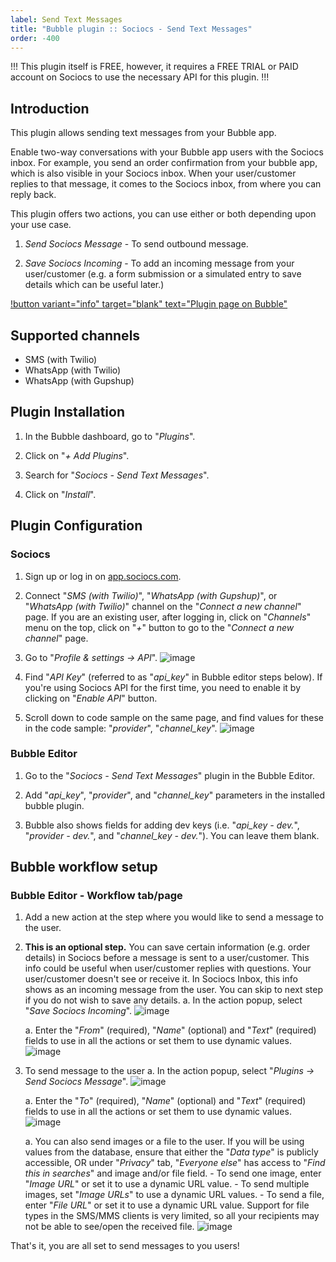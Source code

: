 ```yaml
---
label: Send Text Messages
title: "Bubble plugin :: Sociocs - Send Text Messages"
order: -400
---
```


!!!
This plugin itself is FREE, however, it requires a FREE TRIAL or PAID account on Sociocs to use the necessary API for this plugin.
!!!

## Introduction

This plugin allows sending text messages from your Bubble app.

Enable two-way conversations with your Bubble app users with the Sociocs inbox. For example, you send an order confirmation from your bubble app, which is also visible in your Sociocs inbox. When your user/customer replies to that message, it comes to the Sociocs inbox, from where you can reply back.

This plugin offers two actions, you can use either or both depending upon your use case.

1. *Send Sociocs Message* - To send outbound message.

1. *Save Sociocs Incoming* - To add an incoming message from your user/customer (e.g. a form submission or a simulated entry to save details which can be useful later.)

[!button variant="info" target="blank" text="Plugin page on Bubble"](https://bubble.io/plugin/sociocs---send-text-messages-1649178097706x937880861409017900)

## Supported channels

- SMS (with Twilio)
- WhatsApp (with Twilio)
- WhatsApp (with Gupshup)

## Plugin Installation

1. In the Bubble dashboard, go to "*Plugins*".

1. Click on "*+ Add Plugins*".

1. Search for "*Sociocs - Send Text Messages*".

1. Click on "*Install*".

## Plugin Configuration

### Sociocs

1. Sign up or log in on <a href="https://app.sociocs.com" target="_blank">app.sociocs.com</a>.

1. Connect "*SMS (with Twilio)*", "*WhatsApp (with Gupshup)*", or "*WhatsApp (with Twilio)*" channel on the "*Connect a new channel*" page. If you are an existing user, after logging in, click on "*Channels*" menu on the top, click on "*+*" button to go to the "*Connect a new channel*" page.

1. Go to "*Profile & settings -> API*".
    ![image](https://user-images.githubusercontent.com/12301512/163997321-90b286f5-e1aa-4df8-bc18-e453b20d26e8.png)

1. Find "*API Key*" (referred to as "*api_key*" in Bubble editor steps below). If you're using Sociocs API for the first time, you need to enable it by clicking on "*Enable API*" button.

1. Scroll down to code sample on the same page, and find values for these in the code sample: "*provider*", "*channel_key*".
    ![image](https://user-images.githubusercontent.com/12301512/163997897-82d5bf2a-80dc-4737-8188-2d7fca38feea.png)

### Bubble Editor

1. Go to the "*Sociocs - Send Text Messages*" plugin in the Bubble Editor.

1. Add "*api_key*", "*provider*", and "*channel_key*" parameters in the installed bubble plugin.

1. Bubble also shows fields for adding dev keys (i.e. "*api_key - dev.*", "*provider - dev.*", and "*channel_key - dev.*"). You can leave them blank.

## Bubble workflow setup

### Bubble Editor - Workflow tab/page

1. Add a new action at the step where you would like to send a message to the user.

1. **This is an optional step.** You can save certain information (e.g. order details) in Sociocs before a message is sent to a user/customer. This info could be useful when user/customer replies with questions. Your user/customer doesn't see or receive it. In Sociocs Inbox, this info shows as an incoming message from the user. You can skip to next step if you do not wish to save any details.
    a. In the action popup, select "*Save Sociocs Incoming*".
        ![image](https://user-images.githubusercontent.com/12301512/164000781-f074ecf0-314f-4e00-a1e9-37e03f51d15d.png)

    a. Enter the "*From*" (required), "*Name*" (optional) and "*Text*" (required) fields to use in all the actions or set them to use dynamic values.
        ![image](https://user-images.githubusercontent.com/12301512/164002625-f60d68fc-4531-4099-b3b6-a67766020551.png)

1. To send message to the user
    a. In the action popup, select "*Plugins -> Send Sociocs Message*".
    ![image](https://user-images.githubusercontent.com/12301512/163999772-ecc55862-0651-4a1f-afb4-9faf6a7fb867.png)

    a. Enter the "*To*" (required), "*Name*" (optional) and "*Text*" (required) fields to use in all the actions or set them to use dynamic values.
    ![image](https://user-images.githubusercontent.com/12301512/164008778-281afaa6-917a-49bb-a5ca-d6ce3c372708.png)

    a. You can also send images or a file to the user. If you will be using values from the database, ensure that either the "*Data type*" is publicly accessible, OR under "*Privacy*" tab, "*Everyone else*" has access to "*Find this in searches*" and image and/or file field.
        - To send one image, enter "*Image URL*" or set it to use a dynamic URL value.
        - To send multiple images, set "*Image URLs*" to use a dynamic URL values.
        - To send a file, enter "*File URL*" or set it to use a dynamic URL value. Support for file types in the SMS/MMS clients is very limited, so all your recipients may not be able to see/open the received file.
        ![image](https://user-images.githubusercontent.com/12301512/164025420-907402bd-61dd-4fdd-89bc-9ae5f9a75daa.png)

That's it, you are all set to send messages to you users!
